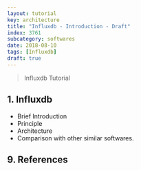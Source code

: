 ```yaml
---
layout: tutorial
key: architecture
title: "Influxdb - Introduction - Draft"
index: 3761
subcategory: softwares
date: 2018-08-10
tags: [Influxdb]
draft: true
---
```


> Influxdb Tutorial

## 1. Influxdb
* Brief Introduction
* Principle
* Architecture
* Comparison with other similar softwares.


## 9. References
